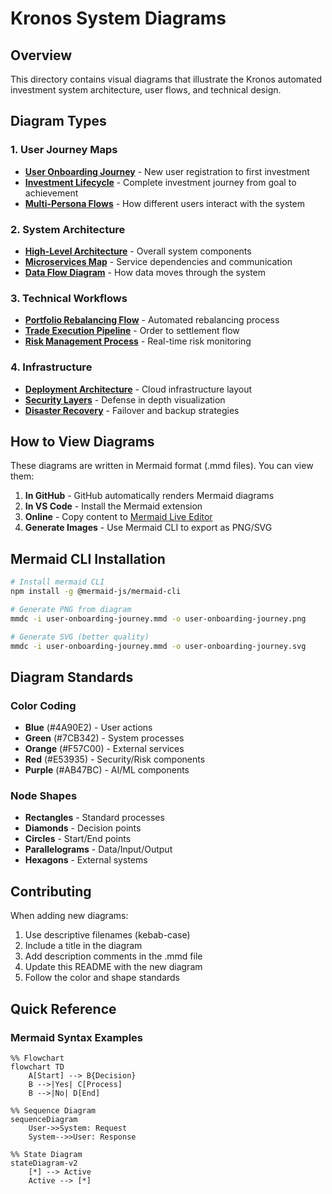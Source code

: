 # Kronos System Diagrams

## Overview
This directory contains visual diagrams that illustrate the Kronos automated investment system architecture, user flows, and technical design.

## Diagram Types

### 1. User Journey Maps
- **[User Onboarding Journey](./user-onboarding-journey.mmd)** - New user registration to first investment
- **[Investment Lifecycle](./investment-lifecycle.mmd)** - Complete investment journey from goal to achievement
- **[Multi-Persona Flows](./multi-persona-flows.mmd)** - How different users interact with the system

### 2. System Architecture
- **[High-Level Architecture](./high-level-architecture.mmd)** - Overall system components
- **[Microservices Map](./microservices-map.mmd)** - Service dependencies and communication
- **[Data Flow Diagram](./data-flow-diagram.mmd)** - How data moves through the system

### 3. Technical Workflows
- **[Portfolio Rebalancing Flow](./portfolio-rebalancing-flow.mmd)** - Automated rebalancing process
- **[Trade Execution Pipeline](./trade-execution-pipeline.mmd)** - Order to settlement flow
- **[Risk Management Process](./risk-management-process.mmd)** - Real-time risk monitoring

### 4. Infrastructure
- **[Deployment Architecture](./deployment-architecture.mmd)** - Cloud infrastructure layout
- **[Security Layers](./security-layers.mmd)** - Defense in depth visualization
- **[Disaster Recovery](./disaster-recovery.mmd)** - Failover and backup strategies

## How to View Diagrams

These diagrams are written in Mermaid format (.mmd files). You can view them:

1. **In GitHub** - GitHub automatically renders Mermaid diagrams
2. **In VS Code** - Install the Mermaid extension
3. **Online** - Copy content to [Mermaid Live Editor](https://mermaid.live/)
4. **Generate Images** - Use Mermaid CLI to export as PNG/SVG

## Mermaid CLI Installation

```bash
# Install mermaid CLI
npm install -g @mermaid-js/mermaid-cli

# Generate PNG from diagram
mmdc -i user-onboarding-journey.mmd -o user-onboarding-journey.png

# Generate SVG (better quality)
mmdc -i user-onboarding-journey.mmd -o user-onboarding-journey.svg
```

## Diagram Standards

### Color Coding
- **Blue** (#4A90E2) - User actions
- **Green** (#7CB342) - System processes
- **Orange** (#F57C00) - External services
- **Red** (#E53935) - Security/Risk components
- **Purple** (#AB47BC) - AI/ML components

### Node Shapes
- **Rectangles** - Standard processes
- **Diamonds** - Decision points
- **Circles** - Start/End points
- **Parallelograms** - Data/Input/Output
- **Hexagons** - External systems

## Contributing

When adding new diagrams:
1. Use descriptive filenames (kebab-case)
2. Include a title in the diagram
3. Add description comments in the .mmd file
4. Update this README with the new diagram
5. Follow the color and shape standards

## Quick Reference

### Mermaid Syntax Examples

```mermaid
%% Flowchart
flowchart TD
    A[Start] --> B{Decision}
    B -->|Yes| C[Process]
    B -->|No| D[End]

%% Sequence Diagram
sequenceDiagram
    User->>System: Request
    System-->>User: Response

%% State Diagram
stateDiagram-v2
    [*] --> Active
    Active --> [*]
```